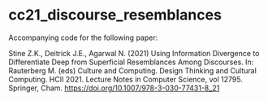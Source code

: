 # cc21_discourse_resemblances

Accompanying code for the following paper:

Stine Z.K., Deitrick J.E., Agarwal N. (2021) Using Information Divergence to Differentiate Deep from Superficial Resemblances Among Discourses. In: Rauterberg M. (eds) Culture and Computing. Design Thinking and Cultural Computing. HCII 2021. Lecture Notes in Computer Science, vol 12795. Springer, Cham. https://doi.org/10.1007/978-3-030-77431-8_21
